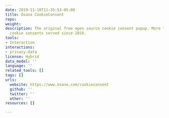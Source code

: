 ```yaml
---
date: 2019-11-18T11:35:53-05:00
title: Osana CookieConsent
repo: 
weight: 
description: The original free open source cookie consent popup. More than 100 Billion
  cookie consents served since 2016.
tools:
- Interaction
interactions:
- privacy-data
license: Hybrid
data_model: ''
language: ''
related_tools: []
tags: []
urls:
  website: https://www.osano.com/cookieconsent
  github: ''
  twitter: ''
  other: ''
resources: []

---
```

